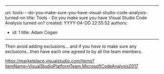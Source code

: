 

---
uri: tools---do-you-make-sure-you-have-visual-studio-code-analysis-turned-on
title: Tools - Do you make sure you have Visual Studio Code Analysis turned on?
created: YYYY-04-DD 22:55:52
authors:
  - id: 1
    title: Adam Cogan
---




<span class='intro'> Then avoid adding exclusions… and if you *have to* make sure any exclusions…then have each one agreed to by all the team members.<br> </span>

<p>​<a href="https&#58;//marketplace.visualstudio.com/items?itemName=VisualStudioPlatformTeam.MicrosoftCodeAnalysis2017">https&#58;//marketplace.visualstudio.com/items?itemName=VisualStudioPlatformTeam.MicrosoftCodeAnalysis2017</a>​<br></p>


